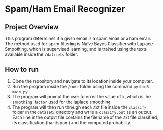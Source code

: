 # Spam/Ham Email Recognizer

## Project Overview

This program determines if a given email is a spam email or a ham email. The method used for spam filtering is Naïve Bayes Classifier with Laplace Smoothing, which is supervised learning, and is trained using the texts available inside the `/datasets` folder.

## How to run

1. Clone the repository and navigate to its location inside your computer.
2. Run the program inside the `/code` folder using the command `python3 main.py`.
3. The program will prompt the user to enter the value of `k`, which is the `smoothing factor` used for the laplace smoothing.
4. The program will then run through each .txt file inside the `classify` folder in the `datasets` directory and write a `classify.out` as an output. Each line in the output file contains the filename of the .txt file classified, its classification (ham/spam) and the computed probability.


